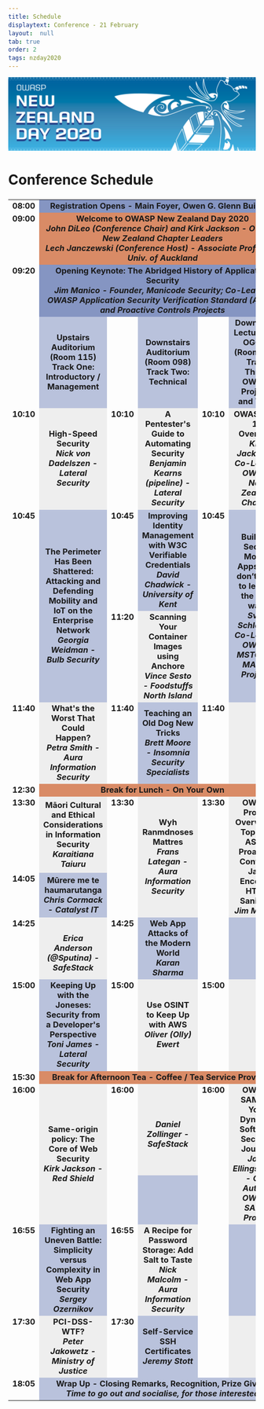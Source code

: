 ```yaml
---
title: Schedule
displaytext: Conference - 21 February
layout:  null
tab: true
order: 2
tags: nzday2020
---
```


![Conference Web Banner](assets/images/Web_Banner-OWASP_NZ_Day_2020.jpg)

# Conference Schedule


<h3 align="center" Friday, 21 February 2020>

<table width="100%">
  <tr>
    <td style="width: 4%; vertical-align: top; text-align: right;">08:00</td>
    <td colspan="5" style="background-color: #8595C2; text-align: center;">Registration Opens - Main Foyer, Owen G. Glenn Building</td>
  </tr>
  <tr>
    <td valign="top" align="right">09:00</td>
    <td colspan="5" style="background-color: #D98B66; text-align: center;"><b>Welcome to OWASP New Zealand Day 2020</b><br /><i>John DiLeo (Conference Chair) and Kirk Jackson - OWASP New Zealand Chapter Leaders<br />Lech Janczewski (Conference Host) - Associate Professor, Univ. of Auckland</i></td>
  </tr>
  <tr>
    <td valign="top" align="right">09:20</td>
    <td colspan="5" style="background-color: #8595C2; text-align: center;"><b>Opening Keynote: The Abridged History of Application Security</b><br /><i>Jim Manico - Founder, Manicode Security; Co-Leader, OWASP Application Security Verification Standard (ASVS) and Proactive Controls Projects</i></td>
  </tr>
  <tr>
    <td width="5%" valign="top" align="right">&nbsp;</td>
    <td style="background-color: #B9C2DC; text-align: center" width="29%"><strong>Upstairs Auditorium (Room 115)<br />Track One: Introductory / Management</strong></td>
    <td width="4%" valign="top" align="right">&nbsp;</td>
    <td style="background-color: #B9C2DC; text-align: center" width="29%"><strong>Downstairs Auditorium (Room 098)<br />Track Two: Technical</strong></td>
    <td width="4%" valign="top" align="right">&nbsp;</td>
    <td style="background-color: #B9C2DC; text-align: center"><strong>Downstairs Lecture Hall OGGB5 (Room 051)<br />Track Three: OWASP Projects and Tools</strong></td>
  </tr>
  <tr>
    <td valign="top" align="right">10:10</td>
    <td style="background-color: #EEE; text-align: center"><strong>High-Speed Security</strong><br /><em>Nick von Dadelszen - Lateral Security</em></td>
    <td valign="top" align="right">10:10</td>
    <td style="background-color: #EEE; text-align: center"><strong>A Pentester's Guide to Automating Security</strong><br /><em>Benjamin Kearns (pipeline) - Lateral Security</em></td>
    <td valign="top" align="right">10:10</td>
    <td style="background-color: #EEE; text-align: center"><strong>OWASP Top 10 Overview</strong><br /><em>Kirk Jackson - Co-Leader, OWASP New Zealand Chapter</em></td>
  </tr>
  <tr>
    <td valign="top" align="right">10:45</td>
    <td style="background-color: #B9C2DC; text-align: center" rowspan="2"><strong>The Perimeter Has Been Shattered: Attacking and Defending Mobility and IoT on the Enterprise Network</strong><br /><em>Georgia Weidman - Bulb Security</em></td>
    <td valign="top" align="right">10:45</td>
    <td style="background-color: #B9C2DC; text-align: center"><strong>Improving Identity Management with W3C Verifiable Credentials</strong><br /><em>David Chadwick - University of Kent</em></td>
    <td valign="top" align="right">10:45</td>
    <td style="background-color: #B9C2DC; text-align: center" rowspan="2"><strong>Building Secure Mobile Apps: You don’t have to learn it the hard way!</strong><br /><em>Sven Schleier - Co-Leader, OWASP MSTG and MASVS Projects</em></td>
  </tr>
  <tr>
    <td valign="top" align="right">&nbsp;</td>
    <td valign="top" align="right">11:20</td>
    <td style="background-color: #EEE; text-align: center"><strong>Scanning Your Container Images using Anchore</strong><br /><em>Vince Sesto - Foodstuffs North Island</em></td>
    <td valign="top" align="right">&nbsp;</td>
  </tr>
  <tr>
    <td valign="top" align="right">11:40</td>
    <td style="background-color: #EEE; text-align: center"><strong>What's the Worst That Could Happen?</strong><br /><em>Petra Smith - Aura Information Security</em></td>
    <td valign="top" align="right">11:40</td>
    <td style="background-color: #B9C2DC; text-align: center"><strong>Teaching an Old Dog New Tricks</strong><br /><em>Brett Moore - Insomnia Security Specialists</em></td>
    <td valign="top" align="right">11:40</td>
    <td style="background-color: #EEE; text-align: center">&nbsp;</td>
  </tr>
 <tr>
    <td valign="top" align="right">12:30</td>
    <td colspan="5" style="background-color: #D98B66; text-align: center"><b>Break for Lunch - On Your Own</b></td>
  </tr>
  <tr>
    <td valign="top" align="right">13:30</td>
    <td style="background-color: #EEE; text-align: center"><strong>Māori Cultural and Ethical Considerations in Information Security</strong><br /><em>Karaitiana Taiuru</em></td>
    <td rowspan="2" valign="top" align="right">13:30</td>
    <td rowspan="2" style="background-color: #EEE; text-align: center"><strong>Wyh Ranmdnoses Mattres</strong><br /><em>Frans Lategan - Aura Information Security</em></td>
    <td rowspan="2" valign="top" align="right">13:30</td>
    <td rowspan="2" style="background-color: #EEE; text-align: center"><strong>OWASP Project Overviews: Top Ten, ASVS, Proactive Controls, Java Encoder, HTML Sanitizer</strong><br /><em>Jim Manico</em></td>
  </tr>
  <tr>
    <td valign="top" align="right">14:05</td>
    <td style="background-color: #B9C2DC; text-align: center"><strong>Mūrere me te haumarutanga</strong><br /><em>Chris Cormack - Catalyst IT</em></td>
  </tr>
  <tr>
    <td valign="top" align="right">14:25</td>
    <td style="background-color: #EEE; text-align: center">&nbsp;<br /><em>Erica Anderson (@Sputina) - SafeStack</em></td>
    <td valign="top" align="right">14:25</td>
    <td style="background-color: #B9C2DC; text-align: center"><strong>Web App Attacks of the Modern World</strong><br /><em>Karan Sharma</em></td>
    <td valign="top" align="right">&nbsp;</td>
    <td style="background-color: #B9C2DC; text-align: center">&nbsp;</td>
  </tr>
  <tr>
    <td valign="top" align="right">15:00</td>
    <td style="background-color: #B9C2DC; text-align: center"><strong>Keeping Up with the Joneses: Security from a Developer's Perspective</strong><br /><em>Toni James - Lateral Security</em></td>
    <td valign="top" align="right">15:00</td>
    <td style="background-color: #EEE; text-align: center"><strong>Use OSINT to Keep Up with AWS</strong><br /><em>Oliver (Olly) Ewert</em></td>
    <td valign="top" align="right">15:00</td>
    <td style="background-color: #EEE; text-align: center">&nbsp;</td>
  </tr>
  <tr>
    <td valign="top" align="right">15:30</td>
    <td colspan="5" style="background-color: #D98B66; text-align: center"><b>Break for Afternoon Tea - Coffee / Tea Service Provided</b></td>
  </tr>
  <tr>
    <td valign="top" align="right" rowspan="2">16:00</td>
    <td style="background-color: #EEE; text-align: center" rowspan="2"><strong>Same-origin policy: The Core of Web Security</strong><br /><em>Kirk Jackson - Red Shield</em></td>
    <td valign="top" align="right">16:00</td>
    <td style="background-color: #EEE; text-align: center">&nbsp;<br /><em>Daniel Zollinger - SafeStack</em></td>
    <td valign="top" align="right" rowspan="2">16:00</td>
    <td style="background-color: #EEE; text-align: center" rowspan="2"><strong>OWASP SAMM2: Your Dynamic Software Security Journey</strong><br /><em>John Ellingsworth - Co-Author, OWASP SAMM Project</em></td>
  </tr>

  <tr>
    <td valign="top" align="right">&nbsp;</td>
    <td style="background-color: #B9C2DC; text-align: center">&nbsp;<br />&nbsp;</td>
  </tr>
  <tr>
    <td valign="top" align="right">16:55</td>
    <td style="background-color: #B9C2DC; text-align: center"><strong>Fighting an Uneven Battle: Simplicity versus Complexity in Web App Security</strong><br /><em>Sergey Ozernikov</em></td>
    <td valign="top" align="right">16:55</td>
    <td style="background-color: #EEE; text-align: center"><strong>A Recipe for Password Storage: Add Salt to Taste</strong><br /><em>Nick Malcolm - Aura Information Security</em></td>
    <td valign="top" align="right">&nbsp;</td>
    <td style="background-color: #B9C2DC; text-align: center">&nbsp;</td>
  </tr>
  <tr>
    <td valign="top" align="right">17:30</td>
    <td style="background-color: #EEE; text-align: center"><strong>PCI-DSS-WTF?</strong><br /><em>Peter Jakowetz - Ministry of Justice</em></td>
    <td valign="top" align="right">17:30</td>
    <td style="background-color: #B9C2DC; text-align: center"><strong>Self-Service SSH Certificates</strong><br /><em>Jeremy Stott</em></td>
    <td valign="top" align="right">&nbsp;</td>
    <td style="background-color: #EEE; text-align: center">&nbsp;</td>
  </tr>
  <tr>
    <td valign="top" align="right">18:05</td>
    <td colspan="5" style="background-color: #B9C2DC; text-align: center"><b>Wrap Up - Closing Remarks, Recognition, Prize Giving</b><br /><i>Time to go out and socialise, for those interested</i><br /></td>
<!--
      [[Media:20200221--DiLeo-Closing_Session.pdf|Slides (PDF, 6.0 MB)]]
-->
  </tr>
</table>
